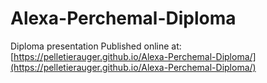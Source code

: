 # Alexa-Perchemal-Diploma
Diploma presentation
Published online at: [https://pelletierauger.github.io/Alexa-Perchemal-Diploma/](https://pelletierauger.github.io/Alexa-Perchemal-Diploma/)
